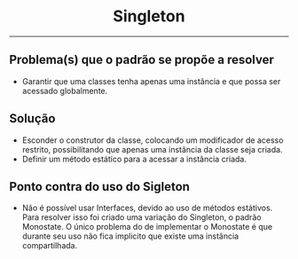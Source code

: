 <center><h1>Singleton</h1></center>

***

## Problema(s) que o padrão se propõe a resolver

* Garantir que uma classes tenha apenas uma instância e que possa ser acessado globalmente. 

## Solução

* Esconder o construtor da classe, colocando um modificador de acesso restrito, possibilitando que apenas uma instância da classe seja criada.
* Definir um método estático para a acessar a instância criada. 

## Ponto contra do uso do Sigleton

* Não é possível usar Interfaces, devido ao uso de métodos estátivos. Para resolver isso foi criado uma variação do Singleton, o padrão Monostate. O único problema
do de implementar o Monostate é que durante seu uso não fica implicito que existe uma instância compartilhada.  
